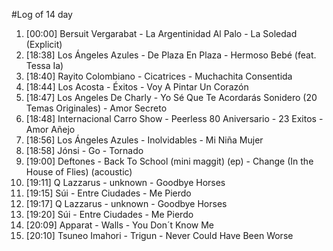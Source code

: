 #Log of 14 day

1. [00:00] Bersuit Vergarabat - La Argentinidad Al Palo - La Soledad (Explicit)
1. [18:38] Los Ángeles Azules - De Plaza En Plaza - Hermoso Bebé (feat. Tessa Ia)
1. [18:40] Rayito Colombiano - Cicatrices - Muchachita Consentida
1. [18:44] Los Acosta - Éxitos - Voy A Pintar Un Corazón
1. [18:47] Los Angeles De Charly - Yo Sé Que Te Acordarás Sonidero (20 Temas Originales) - Amor Secreto
1. [18:48] Internacional Carro Show - Peerless 80 Aniversario - 23 Exitos - Amor Añejo
1. [18:56] Los Ángeles Azules - Inolvidables - Mi Niña Mujer
1. [18:58] Jónsi - Go - Tornado
1. [19:00] Deftones - Back To School (mini maggit) (ep) - Change (In the House of Flies) (acoustic)
1. [19:11] Q Lazzarus - unknown - Goodbye Horses
1. [19:15] Súi - Entre Ciudades - Me Pierdo
1. [19:17] Q Lazzarus - unknown - Goodbye Horses
1. [19:20] Súi - Entre Ciudades - Me Pierdo
1. [20:09] Apparat - Walls - You Don´t Know Me
1. [20:10] Tsuneo Imahori - Trigun - Never Could Have Been Worse
